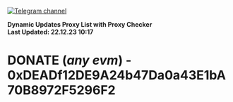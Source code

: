 [![Telegram channel](https://img.shields.io/endpoint?url=https://runkit.io/damiankrawczyk/telegram-badge/branches/master?url=https://t.me/n4z4v0d)](https://t.me/n4z4v0d) 

**Dynamic Updates Proxy List with Proxy Checker**  
**Last Updated: 22.12.23 10:17**

# DONATE (_any evm_) - 0xDEADf12DE9A24b47Da0a43E1bA70B8972F5296F2

